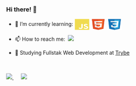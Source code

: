 ### Hi there! 👋

<div style="display: inline_block">
  
- 🌱 I’m currently learning: 
  <img align="center" alt="Js" height="30" width="40" src="https://raw.githubusercontent.com/devicons/devicon/master/icons/javascript/javascript-plain.svg">
  <img align="center" alt="HTML" height="30" width="40" src="https://raw.githubusercontent.com/devicons/devicon/master/icons/html5/html5-original.svg">
  <img align="center" alt="CSS" height="30" width="40" src="https://raw.githubusercontent.com/devicons/devicon/master/icons/css3/css3-original.svg">
</div>

<div>
  
- 📫 How to reach me: &nbsp;<a href="https://www.linkedin.com/in/raphael-cirelli/" target="_blank"><img src="https://img.shields.io/badge/-LinkedIn-%230077B5?style=flat-square&logo=linkedin&logoColor=white" target="_blank"></a></div>
</div>

<div>
  
- 📖 Studying Fullstak Web Development at&nbsp;<a href="https://github.com/betrybe" target="_blank">Trybe</a>
</div>  
<br>
<br>
 
 <div>
  <a href="https://github.com/rCirelli">
  <img height="180em" src="https://github-readme-stats.vercel.app/api?username=rCirelli&show_icons=true&theme=github_dark&include_all_commits=true&count_private=true"/>
  <img height="180em" src="https://github-readme-stats.vercel.app/api/top-langs/?username=rCirelli&layout=compact&langs_count=6&theme=github_dark" style="margin-left:20px"/><br>
</div> 
 <br> 
<div>    
<!--  ![Snake animation](https://github.com/rCirelli/rCirelli/blob/output/github-contribution-grid-snake.svg)  -->
  
</div>
 
<!--
**rCirelli/rCirelli** is a ✨ _special_ ✨ repository because its `README.md` (this file) appears on your GitHub profile.

Here are some ideas to get you started:

- 🔭 I’m currently working on ...
- 🌱 I’m currently learning ...
- 👯 I’m looking to collaborate on ...
- 🤔 I’m looking for help with ...
- 💬 Ask me about ...
- 📫 How to reach me: ...
- 😄 Pronouns: ...
- ⚡ Fun fact: ...
-->

